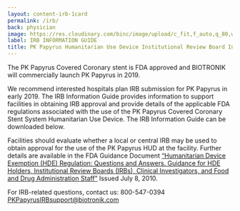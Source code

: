 ```yaml
---
layout: content-irb-1card
permalink: /irb/
back: physician
image: https://res.cloudinary.com/binc/image/upload/c_fit,f_auto,q_80,w_508/v1540413971/product/pk-papyrus/BIO27647_PK_Papyrus.jpg
label: IRB INFORMATION GUIDE
title: PK Papyrus Humanitarian Use Device Institutional Review Board Information
---
```


The PK Papyrus Covered Coronary stent is FDA approved and BIOTRONIK will commercially launch PK Papyrus in 2019.

We recommend interested hospitals plan IRB submission for PK Papyrus in early 2019. The IRB Information Guide provides information to support facilities in obtaining IRB approval and provide details of the applicable FDA regulations associated with the use of the PK Papyrus Covered Coronary Stent System Humanitarian Use Device. The IRB Information Guide can be downloaded below.

Facilities should evaluate whether a local or central IRB may be used to obtain approval for the use of the PK Papyrus HUD at the facility. Further details are available in the FDA Guidance Document <a href="https://www.fda.gov/downloads/MedicalDevices/DeviceRegulationandGuidance/GuidanceDocuments/ucm110203.pdf" target="_blank">“Humanitarian Device Exemption (HDE) Regulation: Questions and Answers. Guidance for HDE Holders, Institutional Review Boards (IRBs), Clinical Investigators, and Food and Drug Administration Staff”</a> Issued July 8, 2010.

For IRB-related questions, contact us:
800-547-0394
PKPapyrusIRBsupport@biotronik.com


